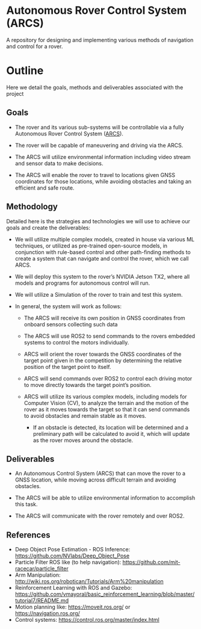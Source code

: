 # Autonomous Rover Control System (ARCS)
A repository for designing and implementing various methods of navigation and control for a rover.


# Outline
Here we detail the goals, methods and deliverables associated with the project
## Goals
* The rover and its various sub-systems will be controllable via a fully Autonomous Rover Control System ([ARCS](https://github.com/GonzagaRobotics/AutonomousRoverControlSystem)). 

* The rover will be capable of maneuvering and driving via the ARCS. 

* The ARCS will utilize environmental information including video stream and sensor data to make decisions. 

* The ARCS will enable the rover to travel to locations given GNSS coordinates for those locations, while avoiding obstacles and taking an efficient and safe route. 

## Methodology
Detailed here is the strategies and technologies we will use to achieve our goals and create the deliverables:
* We will utilize multiple complex models, created in house via various ML techniques, or utilized as pre-trained open-source models, in conjunction with rule-based control and other path-finding methods to create a system that can navigate and control the rover, which we call ARCS. 

* We will deploy this system to the rover’s NVIDIA Jetson TX2, where all models and programs for autonomous control will run. 

* We will utilize a Simulation of the rover to train and test this system. 

* In general, the system will work as follows: 

    - The ARCS will receive its own position in GNSS coordinates from onboard sensors collecting such data 

    - The ARCS will use ROS2 to send commands to the rovers embedded systems to control the motors individually. 

    - ARCS will orient the rover towards the GNSS coordinates of the target point given in the competition by determining the relative position of the target point to itself. 

    - ARCS will send commands over ROS2 to control each driving motor to move directly towards the target point’s position. 

    - ARCS will utilize its various complex models, including models for Computer Vision (CV), to analyze the terrain and the motion of the rover as it moves towards the target so that it can send commands to avoid obstacles and remain stable as it moves. 

      * If an obstacle is detected, its location will be determined and a preliminary path will be calculated to avoid it, which will update as the rover moves around the obstacle. 

## Deliverables
* An Autonomous Control System (ARCS) that can move the rover to a GNSS location, while moving across difficult terrain and avoiding obstacles. 

* The ARCS will be able to utilize environmental information to accomplish this task. 

* The ARCS will communicate with the rover remotely and over ROS2. 

## References
* Deep Object Pose Estimation - ROS Inference: https://github.com/NVlabs/Deep_Object_Pose 
* Particle Filter ROS like (to help navigation): https://github.com/mit-racecar/particle_filter
* Arm Manipulation: http://wiki.ros.org/robotican/Tutorials/Arm%20manipulation
* Reinforcement Learning with ROS and Gazebo: https://github.com/vmayoral/basic_reinforcement_learning/blob/master/tutorial7/README.md
* Motion planning like: https://moveit.ros.org/ or https://navigation.ros.org/
* Control systems: https://control.ros.org/master/index.html

